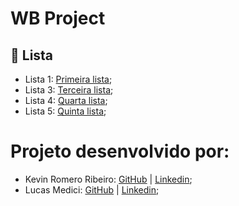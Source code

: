 # WB Project

<h2> 📑 Lista  </h2>

 - Lista 1: [Primeira lista](https://github.com/KevinRomRib/WB-Project/tree/Lista01); <br>
 - Lista 3: [Terceira lista](https://github.com/KevinRomRib/WB-Project/tree/Lista03); <br> 
 - Lista 4: [Quarta lista](https://github.com/KevinRomRib/WB-Project/tree/Lista04); <br> 
 - Lista 5: [Quinta lista](https://github.com/KevinRomRib/WB-Project/tree/Lista05); <br> 

<h1>Projeto desenvolvido por:</h1>

 - Kevin Romero Ribeiro: [GitHub](https://github.com/KevinRomRib) | [Linkedin](https://www.linkedin.com/in/kevinrribeiro/); <br>
  - Lucas Medici: [GitHub](https://github.com/LucasMedici) | [Linkedin](https://www.linkedin.com/in/lucas-medici-a15971237/); <br>
